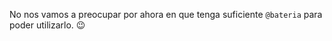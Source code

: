 No nos vamos a preocupar por ahora en que tenga suficiente `@bateria` para poder utilizarlo. :wink: 